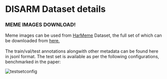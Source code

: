 # DISARM Dataset details

<h3>MEME IMAGES DOWNLOAD!</h3> Meme images can be used from <a href="https://aclanthology.org/2021.findings-emnlp.379/">HarMeme</a> Dataset, the full set of which can be downloaded from <a href="https://github.com/LCS2-IIITD/MOMENTA"> here.</a>
<br><br>
The train/val/test annotations alongwith other metadata can be found here in jsonl format.
The test set is available as per the following configurations, benchmarked in the paper:

![testsetconfig](https://user-images.githubusercontent.com/9869470/217625907-9217825a-83a5-49c3-89d9-7e71634c0b73.png)
